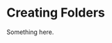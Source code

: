 [title]: # (Creating Folders)
[tags]: # (XXX)
[priority]: # (3799)
# Creating Folders
Something here.
